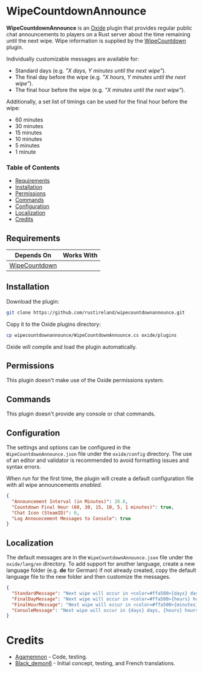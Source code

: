 # WipeCountdownAnnounce
**WipeCountdownAnnounce** is an [Oxide](https://umod.org/) plugin that provides regular public chat announcements to players on a Rust server about the time remaining until the next wipe. Wipe information is supplied by the [WipeCountdown](https://codefling.com/plugins/wipe-countdown) plugin.

Individually customizable messages are available for:
- Standard days (e.g. *"X days, Y minutes until the next wipe"*).
- The final day before the wipe (e.g. *"X hours, Y minutes until the next wipe"*).
- The final hour before the wipe (e.g. *"X minutes until the next wipe"*).

Additionally, a set list of timings can be used for the final hour before the wipe:
- 60 minutes
- 30 minutes
- 15 minutes
- 10 minutes
- 5 minutes
- 1 minute
### Table of Contents  
- [Requirements](#requirements)  
- [Installation](#installation)  
- [Permissions](#permissions)  
- [Commands](#commands)  
- [Configuration](#configuration)  
- [Localization](#localization)  
- [Credits](#credits)
## Requirements
| Depends On | Works With |
| --- | --- |
| [WipeCountdown](https://codefling.com/plugins/wipe-countdown) | |
## Installation
Download the plugin:
```bash
git clone https://github.com/rustireland/wipecountdownannounce.git
```
Copy it to the Oxide plugins directory:
```bash
cp wipecountdownannounce/WipeCountdownAnnounce.cs oxide/plugins
```
Oxide will compile and load the plugin automatically.
## Permissions
This plugin doesn't make use of the Oxide permissions system.
## Commands
This plugin doesn't provide any console or chat commands.
## Configuration
The settings and options can be configured in the `WipeCountdownAnnounce.json` file under the `oxide/config` directory. The use of an editor and validator is recommended to avoid formatting issues and syntax errors.

When run for the first time, the plugin will create a default configuration file with all wipe announcements *enabled*.
```json
{
  "Announcement Interval (in Minutes)": 20.0,
  "Countdown Final Hour (60, 30, 15, 10, 5, 1 minutes)": true,
  "Chat Icon (SteamID)": 0,
  "Log Announcement Messages to Console": true
}
```
## Localization
The default messages are in the `WipeCountdownAnnounce.json` file under the `oxide/lang/en` directory. To add support for another language, create a new language folder (e.g. **de** for German) if not already created, copy the default language file to the new folder and then customize the messages.
```json
{
  "StandardMessage": "Next wipe will occur in <color=#ffa500>{days} days</color>, <color=#ffa500>{hours} hours</color>.",
  "FinalDayMessage": "Next wipe will occur in <color=#ffa500>{hours} hours</color>, <color=#ffa500>{minutes} minutes</color>.",
  "FinalHourMessage": "Next wipe will occur in <color=#ffa500>{minutes} minutes</color>.",
  "ConsoleMessage": "Next wipe will occur in {days} days, {hours} hours, {minutes} minutes, {seconds} seconds."
}
```
# Credits
- [Agamemnon](https://github.com/agamemnon23) - Code, testing.
- [Black_demon6](https://github.com/TheBlackdemon6) - Initial concept, testing, and French translations.
